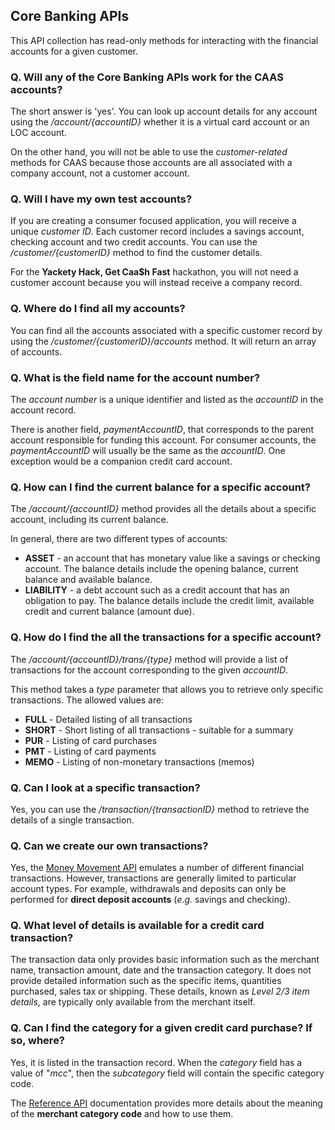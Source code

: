 ## Core Banking APIs

This API collection has read-only methods for interacting with the financial accounts for a given customer.

### Q. Will any of the Core Banking APIs work for the CAAS accounts?

The short answer is 'yes'. You can look up account details for any account using the */account/{accountID}* whether it is a virtual card account or an LOC account.

On the other hand, you will not be able to use the *customer-related* methods for CAAS because those accounts are all associated with a company account, not a customer account.

### Q. Will I have my own test accounts?
If you are creating a consumer focused application, you will receive a unique *customer ID*. Each customer record includes a savings account, checking account and two credit accounts. You can use the */customer/{customerID}* method to find the customer details.

For the **Yackety Hack, Get Caa$h Fast** hackathon, you will not need a customer account because you will instead receive a company record.

### Q. Where do I find all my accounts?
You can find all the accounts associated with a specific customer record by using the */customer/{customerID}/accounts* method. It will return an array of accounts.

### Q. What is the field name for the account number?
The *account number* is a unique identifier and listed as the *accountID* in the account record.

There is another field, *paymentAccountID*, that corresponds to the parent account responsible for funding this account. For consumer accounts, the *paymentAccountID* will usually be the same as the *accountID*. One exception would be a companion credit card account.


### Q. How can I find the current balance for a specific account?

The */account/{accountID}* method provides all the details about a specific account, including its current balance.

In general, there are two different types of accounts:
 - **ASSET** - an account that has monetary value like a savings or checking account. The balance details include the opening balance, current balance and available balance.
 - **LIABILITY** - a debt account such as a credit account that has an obligation to pay. The balance details include the credit limit, available credit and current balance (amount due).


### Q. How do I find the all the transactions for a specific account?

The */account/{accountID}/trans/{type}* method will provide a list of transactions for the account corresponding to the given *accountID*.

This method takes a *type* parameter that allows you to retrieve only specific transactions. The allowed values are:
 - **FULL** - Detailed listing of all transactions
 - **SHORT** - Short listing of all transactions - suitable for a summary
 - **PUR** - Listing of card purchases
 - **PMT** - Listing of card payments
 - **MEMO** - Listing of non-monetary transactions (memos)

### Q. Can I look at a specific transaction?

Yes, you can use the */transaction/{transactionID}* method to retrieve the details of a single transaction.

### Q. Can we create our own transactions?
Yes, the [Money Movement API](https://github.com/usbank/Test-Data-Sets/blob/Money-Movement.md) emulates a number of different financial transactions. However, transactions are generally limited to particular account types. For example, withdrawals and deposits can only be performed for **direct deposit accounts** (*e.g.* savings and checking).

### Q. What level of details is available for a credit card transaction?
The transaction data only provides basic information such as the merchant name, transaction amount, date and the transaction category. It does not provide detailed information such as the specific items, quantities purchased, sales tax or shipping. These details, known as *Level 2/3 item details*, are typically only available from the merchant itself.

### Q. Can I find the category for a given credit card purchase? If so, where?

Yes, it is listed in the transaction record. When the *category* field has a value of "*mcc*", then the *subcategory* field will contain the specific category code.

The [Reference API](https://github.com/usbank/Test-Data-Sets/blob/Reference.md) documentation provides more details about the meaning of the **merchant category code** and how to use them.
